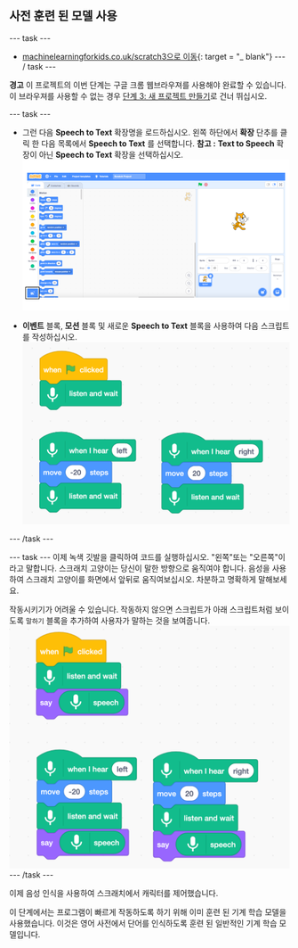 ## 사전 훈련 된 모델 사용

--- task ---
+ [machinelearningforkids.co.uk/scratch3으로 이동](https://machinelearningforkids.co.uk/scratch3/){: target = "_ blank"}
--- / task ---

**경고** 이 프로젝트의 이번 단계는 구글 크롬 웹브라우져를 사용해야 완료할 수 있습니다. 이 브라우져를 사용할 수 없는 경우 [단계 3: 새 프로젝트 만들기](https://projects.raspberrypi.org/en/projects/alien-language/3)로 건너 뛰십시오.

--- task ---
+ 그런 다음 **Speech to Text** 확장명을 로드하십시오. 왼쪽 하단에서 **확장** 단추를 클릭 한 다음 목록에서 **Speech to Text** 를 선택합니다. **참고 :** **Text to Speech** 확장이 아닌 **Speech to Text** 확장을 선택하십시오. ![확장 버튼을 가리키는 화살표](images/extensions-annotated.png)

+ **이벤트** 블록, **모션** 블록 및 새로운 **Speech to Text** 블록을 사용하여 다음 스크립트를 작성하십시오. ![추가 할 새로운 스크립트](images/S-to-T-blocks.png)

--- /task ---

--- task --- 이제 녹색 깃발을 클릭하여 코드를 실행하십시오. "왼쪽"또는 "오른쪽"이라고 말합니다. 스크래치 고양이는 당신이 말한 방향으로 움직여야 합니다. 음성을 사용하여 스크래치 고양이를 화면에서 앞뒤로 움직여보십시오. 차분하고 명확하게 말해보세요.

작동시키기가 어려울 수 있습니다. 작동하지 않으면 스크립트가 아래 스크립트처럼 보이도록 `말하기` 블록을 추가하여 사용자가 말하는 것을 보여줍니다. ![New scripts to see what the computer thinks you are saying](images/S-to-T-blocks-test.png) --- /task ---

이제 음성 인식을 사용하여 스크래치에서 캐릭터를 제어했습니다.

이 단계에서는 프로그램이 빠르게 작동하도록 하기 위해 이미 훈련 된 기계 학습 모델을 사용했습니다. 이것은 영어 사전에서 단어를 인식하도록 훈련 된 일반적인 기계 학습 모델입니다. 
